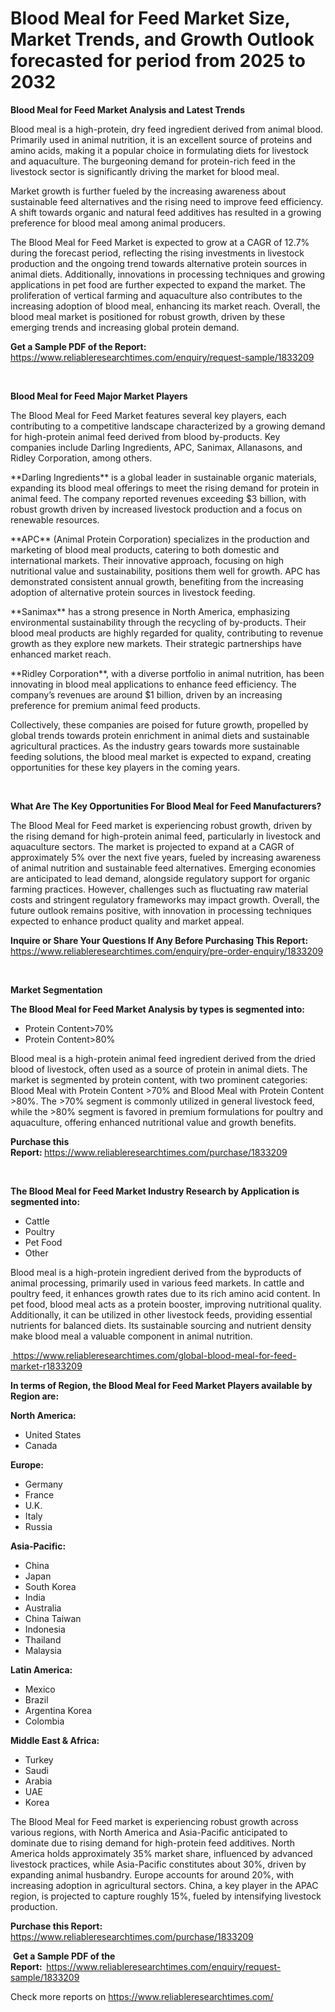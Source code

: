 <p><h1>Blood Meal for Feed Market Size, Market Trends, and Growth Outlook forecasted for period from 2025 to 2032</h1></p><p><strong>Blood Meal for Feed Market Analysis and Latest Trends</strong></p>
<p><p>Blood meal is a high-protein, dry feed ingredient derived from animal blood. Primarily used in animal nutrition, it is an excellent source of proteins and amino acids, making it a popular choice in formulating diets for livestock and aquaculture. The burgeoning demand for protein-rich feed in the livestock sector is significantly driving the market for blood meal. </p><p>Market growth is further fueled by the increasing awareness about sustainable feed alternatives and the rising need to improve feed efficiency. A shift towards organic and natural feed additives has resulted in a growing preference for blood meal among animal producers.</p><p>The Blood Meal for Feed Market is expected to grow at a CAGR of 12.7% during the forecast period, reflecting the rising investments in livestock production and the ongoing trend towards alternative protein sources in animal diets. Additionally, innovations in processing techniques and growing applications in pet food are further expected to expand the market. The proliferation of vertical farming and aquaculture also contributes to the increasing adoption of blood meal, enhancing its market reach. Overall, the blood meal market is positioned for robust growth, driven by these emerging trends and increasing global protein demand.</p></p>
<p><strong>Get a Sample PDF of the Report:&nbsp;</strong> <a href="https://www.reliableresearchtimes.com/enquiry/request-sample/1833209?utm_campaign=3576&utm_medium=2&utm_source=Github&utm_content=ia&utm_term=26032025&utm_id=blood-meal-for-feed">https://www.reliableresearchtimes.com/enquiry/request-sample/1833209</a></p>
<p>&nbsp;</p>
<p><strong>Blood Meal for Feed Major Market Players</strong></p>
<p><p>The Blood Meal for Feed Market features several key players, each contributing to a competitive landscape characterized by a growing demand for high-protein animal feed derived from blood by-products. Key companies include Darling Ingredients, APC, Sanimax, Allanasons, and Ridley Corporation, among others.</p><p>**Darling Ingredients** is a global leader in sustainable organic materials, expanding its blood meal offerings to meet the rising demand for protein in animal feed. The company reported revenues exceeding $3 billion, with robust growth driven by increased livestock production and a focus on renewable resources.</p><p>**APC** (Animal Protein Corporation) specializes in the production and marketing of blood meal products, catering to both domestic and international markets. Their innovative approach, focusing on high nutritional value and sustainability, positions them well for growth. APC has demonstrated consistent annual growth, benefiting from the increasing adoption of alternative protein sources in livestock feeding.</p><p>**Sanimax** has a strong presence in North America, emphasizing environmental sustainability through the recycling of by-products. Their blood meal products are highly regarded for quality, contributing to revenue growth as they explore new markets. Their strategic partnerships have enhanced market reach.</p><p>**Ridley Corporation**, with a diverse portfolio in animal nutrition, has been innovating in blood meal applications to enhance feed efficiency. The company’s revenues are around $1 billion, driven by an increasing preference for premium animal feed products.</p><p>Collectively, these companies are poised for future growth, propelled by global trends towards protein enrichment in animal diets and sustainable agricultural practices. As the industry gears towards more sustainable feeding solutions, the blood meal market is expected to expand, creating opportunities for these key players in the coming years.</p></p>
<p>&nbsp;</p>
<p><strong>What Are The Key Opportunities For Blood Meal for Feed Manufacturers?</strong></p>
<p><p>The Blood Meal for Feed market is experiencing robust growth, driven by the rising demand for high-protein animal feed, particularly in livestock and aquaculture sectors. The market is projected to expand at a CAGR of approximately 5% over the next five years, fueled by increasing awareness of animal nutrition and sustainable feed alternatives. Emerging economies are anticipated to lead demand, alongside regulatory support for organic farming practices. However, challenges such as fluctuating raw material costs and stringent regulatory frameworks may impact growth. Overall, the future outlook remains positive, with innovation in processing techniques expected to enhance product quality and market appeal.</p></p>
<p><strong>Inquire or Share Your Questions If Any Before Purchasing This Report:</strong> <a href="https://www.reliableresearchtimes.com/enquiry/pre-order-enquiry/1833209?utm_campaign=3576&utm_medium=2&utm_source=Github&utm_content=ia&utm_term=26032025&utm_id=blood-meal-for-feed">https://www.reliableresearchtimes.com/enquiry/pre-order-enquiry/1833209</a></p>
<p>&nbsp;</p>
<p><strong>Market Segmentation</strong></p>
<p><strong>The Blood Meal for Feed Market Analysis by types is segmented into:</strong></p>
<p><ul><li>Protein Content>70%</li><li>Protein Content>80%</li></ul></p>
<p><p>Blood meal is a high-protein animal feed ingredient derived from the dried blood of livestock, often used as a source of protein in animal diets. The market is segmented by protein content, with two prominent categories: Blood Meal with Protein Content >70% and Blood Meal with Protein Content >80%. The >70% segment is commonly utilized in general livestock feed, while the >80% segment is favored in premium formulations for poultry and aquaculture, offering enhanced nutritional value and growth benefits.</p></p>
<p><strong>Purchase this Report:&nbsp;</strong><a href="https://www.reliableresearchtimes.com/purchase/1833209?utm_campaign=3576&utm_medium=2&utm_source=Github&utm_content=ia&utm_term=26032025&utm_id=blood-meal-for-feed">https://www.reliableresearchtimes.com/purchase/1833209</a></p>
<p>&nbsp;</p>
<p><strong>The Blood Meal for Feed Market Industry Research by Application is segmented into:</strong></p>
<p><ul><li>Cattle</li><li>Poultry</li><li>Pet Food</li><li>Other</li></ul></p>
<p><p>Blood meal is a high-protein ingredient derived from the byproducts of animal processing, primarily used in various feed markets. In cattle and poultry feed, it enhances growth rates due to its rich amino acid content. In pet food, blood meal acts as a protein booster, improving nutritional quality. Additionally, it can be utilized in other livestock feeds, providing essential nutrients for balanced diets. Its sustainable sourcing and nutrient density make blood meal a valuable component in animal nutrition.</p></p>
<p><a href="https://www.reliableresearchtimes.com/global-blood-meal-for-feed-market-r1833209?utm_campaign=3576&utm_medium=2&utm_source=Github&utm_content=ia&utm_term=26032025&utm_id=blood-meal-for-feed">&nbsp;https://www.reliableresearchtimes.com/global-blood-meal-for-feed-market-r1833209</a></p>
<p><strong>In terms of Region, the Blood Meal for Feed Market Players available by Region are:</strong></p>
<p>
    <p> <strong> North America: </strong>
        <ul>
            <li>United States</li>
            <li>Canada</li>
        </ul>
        </p> 
    <p> <strong> Europe: </strong>
        <ul>
            <li>Germany</li>
            <li>France</li>
            <li>U.K.</li>
            <li>Italy</li>
            <li>Russia</li>
        </ul>
        </p> 
    <p> <strong> Asia-Pacific: </strong>
        <ul>
            <li>China</li>
            <li>Japan</li>
            <li>South Korea</li>
            <li>India</li>
            <li>Australia</li>
            <li>China Taiwan</li>
            <li>Indonesia</li>
            <li>Thailand</li>
            <li>Malaysia</li>
        </ul>
        </p> 
    <p> <strong> Latin America: </strong>
        <ul>
            <li>Mexico</li>
            <li>Brazil</li>
            <li>Argentina Korea</li>
            <li>Colombia</li>
        </ul>
        </p> 
    <p> <strong> Middle East & Africa: </strong>
        <ul>
            <li>Turkey</li>
            <li>Saudi</li>
            <li>Arabia</li>
            <li>UAE</li>
            <li>Korea</li>
        </ul>
    </p>
    </p>
<p><p>The Blood Meal for Feed market is experiencing robust growth across various regions, with North America and Asia-Pacific anticipated to dominate due to rising demand for high-protein feed additives. North America holds approximately 35% market share, influenced by advanced livestock practices, while Asia-Pacific constitutes about 30%, driven by expanding animal husbandry. Europe accounts for around 20%, with increasing adoption in agricultural sectors. China, a key player in the APAC region, is projected to capture roughly 15%, fueled by intensifying livestock production.</p></p>
<p><strong>Purchase this Report: </strong><a href="https://www.reliableresearchtimes.com/purchase/1833209?utm_campaign=3576&utm_medium=2&utm_source=Github&utm_content=ia&utm_term=26032025&utm_id=blood-meal-for-feed">https://www.reliableresearchtimes.com/purchase/1833209</a></p>
<p>&nbsp;<strong>Get a Sample PDF of the Report:&nbsp;&nbsp;</strong><a href="https://www.reliableresearchtimes.com/enquiry/request-sample/1833209?utm_campaign=3576&utm_medium=2&utm_source=Github&utm_content=ia&utm_term=26032025&utm_id=blood-meal-for-feed">https://www.reliableresearchtimes.com/enquiry/request-sample/1833209</a></p>
<p><strong></strong></p>
<p>Check more reports on <a href="https://www.reliableresearchtimes.com/?utm_campaign=3576&utm_medium=2&utm_source=Github&utm_content=ia&utm_term=26032025&utm_id=blood-meal-for-feed">https://www.reliableresearchtimes.com/</a></p>